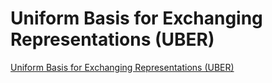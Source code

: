# Uniform Basis for Exchanging Representations (UBER)

[Uniform Basis for Exchanging Representations (UBER)](https://github.com/mamund/media-types/blob/master/uber-hypermedia.asciidoc)
